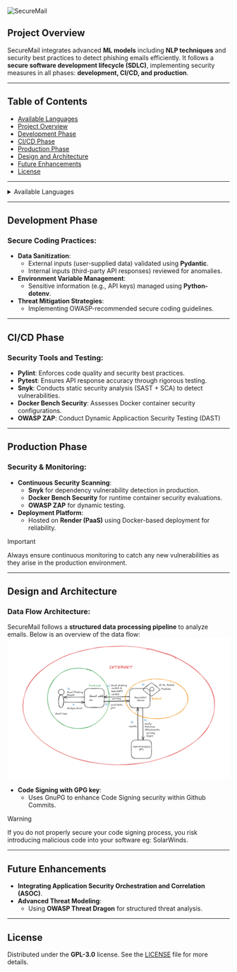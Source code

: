 ![SecureMail](https://github.com/user-attachments/assets/24ecc351-7873-45a6-8c4c-4d56cd88d7d7)

## Project Overview
SecureMail integrates advanced **ML models** including **NLP techniques** and security best practices to detect phishing emails efficiently. It follows a **secure software development lifecycle (SDLC)**, implementing security measures in all phases: **development, CI/CD, and production**.

---

## Table of Contents
- [Available Languages](#available-languages)
- [Project Overview](#project-overview)
- [Development Phase](#development-phase)
- [CI/CD Phase](#cicd-phase)
- [Production Phase](#production-phase)
- [Design and Architecture](#design-and-architecture)
- [Future Enhancements](#future-enhancements)
- [License](#license)

---

<details>
  <summary>Available Languages</summary>

-  <kbd> [Español](README.es.md)</kbd>
-  <kbd> [Português](README.pt.md)</kbd>

</details>

---

## Development Phase

### Secure Coding Practices:
- **Data Sanitization**:
  - External inputs (user-supplied data) validated using **Pydantic**.
  - Internal inputs (third-party API responses) reviewed for anomalies.
- **Environment Variable Management**:
  - Sensitive information (e.g., API keys) managed using **Python-dotenv**.
- **Threat Mitigation Strategies**:
  - Implementing OWASP-recommended secure coding guidelines.

---

## CI/CD Phase

### Security Tools and Testing:
- **Pylint**: Enforces code quality and security best practices.
- **Pytest**: Ensures API response accuracy through rigorous testing.
- **Snyk**: Conducts static security analysis (SAST + SCA) to detect vulnerabilities.
- **Docker Bench Security**: Assesses Docker container security configurations.
- **OWASP ZAP**: Conduct Dynamic Applicaction Security Testing (DAST)


---

## Production Phase

### Security & Monitoring:
- **Continuous Security Scanning**:
  - **Snyk** for dependency vulnerability detection in production.
  - **Docker Bench Security** for runtime container security evaluations.
  - **OWASP ZAP** for dynamic testing.
- **Deployment Platform**:
  - Hosted on **Render (PaaS)** using Docker-based deployment for reliability.

> [!IMPORTANT]  
> Always ensure continuous monitoring to catch any new vulnerabilities as they arise in the production environment.

---

## Design and Architecture

### Data Flow Architecture:
SecureMail follows a **structured data processing pipeline** to analyze emails. Below is an overview of the data flow:
![dataflow](./images/dataflow.png)


- **Code Signing with GPG key**:
  - Uses GnuPG to enhance Code Signing security within Github Commits.

> [!WARNING] 
> If you do not properly secure your code signing process, you risk introducing malicious code into your software eg: SolarWinds.

---

## Future Enhancements

- **Integrating Application Security Orchestration and Correlation (ASOC)**.
- **Advanced Threat Modeling**:
  - Using **OWASP Threat Dragon** for structured threat analysis.


---

## License
Distributed under the **GPL-3.0** license. See the [LICENSE](./LICENSE) file for more details.
